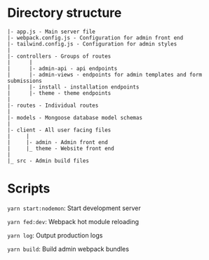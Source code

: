# Directory structure

```
|- app.js - Main server file
|- webpack.config.js - Configuration for admin front end
|- tailwind.config.js - Configuration for admin styles
|
|- controllers - Groups of routes
|      |
|      |- admin-api - api endpoints
|      |- admin-views - endpoints for admin templates and form submissions
|      |- install - installation endpoints
|      |- theme - theme endpoints
|
|- routes - Individual routes
|
|- models - Mongoose database model schemas
|
|- client - All user facing files
|     |
|     |- admin - Admin front end
|     |_ theme - Website front end
|
|_ src - Admin build files
```

# Scripts

`yarn start:nodemon`: Start development server

`yarn fed:dev`: Webpack hot module reloading

`yarn log`: Output production logs

`yarn build`: Build admin webpack bundles
